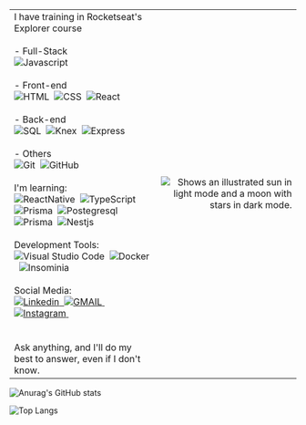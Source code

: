 <table>
  <tr>
    <td align="left">
      I have training in Rocketseat's Explorer course
      </br></br>
      - Full-Stack
      </br>
        <img alt="Javascript" src="https://img.shields.io/badge/-JavaScript-05122A?style=flat&logo=javascript"/>&nbsp
      </br></br>
      - Front-end
      </br>
        <img alt="HTML" src="https://img.shields.io/badge/-HTML-05122A?style=flat&logo=HTML5"/>&nbsp
        <img alt="CSS" src="https://img.shields.io/badge/-CSS-05122A?style=flat&logo=CSS3&logoColor=1572B6"/>&nbsp
        <img alt="React" src="https://img.shields.io/badge/-React-05122A?style=flat&logo=react"/>&nbsp
      </br></br>
      - Back-end
      </br>
        <img alt="SQL" src="https://img.shields.io/badge/-SQLite-05122A?style=flat&logo=sqlite"/>&nbsp
        <img alt="Knex" src="https://img.shields.io/badge/-Knex-05122A?style=flat&logo=knex"/>&nbsp
        <img alt="Express" src="https://img.shields.io/badge/-Express-05122A?style=flat&logo=express"/>&nbsp
      </br></br>
      - Others
      </br>
        <img alt="Git" src="https://img.shields.io/badge/-Git-05122A?style=flat&logo=git"/>&nbsp
        <img alt="GitHub" src="https://img.shields.io/badge/-GitHub-05122A?style=flat&logo=github"/>&nbsp
      </br></br>
      I'm learning:
      </br>
        <img alt="ReactNative" src="https://img.shields.io/badge/-React_Native-05122A?style=flat&logo=react"/>&nbsp
        <img alt="TypeScript" src="https://img.shields.io/badge/-TypeScript-05122A?style=flat&logo=typescript"/>&nbsp
        <img alt="Prisma" src="https://img.shields.io/badge/Node.js-05122A?style=flat&logo=node.js&logoColor=white"/>&nbsp
        <img alt="Postegresql" src="https://img.shields.io/badge/-PostgreSQL-05122A?style=flat&logo=postgresql"/>&nbsp
        <img alt="Prisma" src="https://img.shields.io/badge/-Prisma-05122A?style=flat&logo=prisma"/>&nbsp
        <img alt="Nestjs" src="https://img.shields.io/badge/-NestJS-05122A?style=flat&logo=nestjs"/>&nbsp
      </br></br>
      Development Tools:
      </br>
        <img alt="Visual Studio Code" src="https://img.shields.io/badge/-Visual%20Studio%20Code-05122A?style=flat&logo=visual-studio-code&logoColor=007ACC"/>&nbsp
        <img alt="Docker" src="https://img.shields.io/badge/-Docker-05122A?style=flat&logo=docker"/>&nbsp
        <img alt="Insominia" src="https://img.shields.io/badge/-Insomnia-05122A?style=flat&logo=insomnia"/>&nbsp
      </br></br>
      Social Media:
      </br>
        <a href="https://www.linkedin.com/in/taianekarine/" target="_blank">
          <img alt="Linkedin" src="https://camo.githubusercontent.com/a80d00f23720d0bc9f55481cfcd77ab79e141606829cf16ec43f8cacc7741e46/68747470733a2f2f696d672e736869656c64732e696f2f62616467652f4c696e6b6564496e2d3030373742353f7374796c653d666f722d7468652d6261646765266c6f676f3d6c696e6b6564696e266c6f676f436f6c6f723d7768697465"/>&nbsp
        </a>
        <a href="mailto:taianekas.dev0@gmail.com" target="_blank">
          <img alt="GMAIL" src="https://camo.githubusercontent.com/571384769c09e0c66b45e39b5be70f68f552db3e2b2311bc2064f0d4a9f5983b/68747470733a2f2f696d672e736869656c64732e696f2f62616467652f476d61696c2d4431343833363f7374796c653d666f722d7468652d6261646765266c6f676f3d676d61696c266c6f676f436f6c6f723d7768697465"/>&nbsp
        </a>
        <a href="https://www.instagram.com/taianekarine/" target="_blank">
          <img alt="Instagram" src="https://img.shields.io/badge/Instagram-E4405F?style=for-the-badge&logo=instagram&logoColor=white"/>&nbsp
        </br>
        </a>
      </br></br>
      Ask anything, and I'll do my best to answer, even if I don't know.
    </td>
    <td align="right">
    <picture>
      <source media="(prefers-color-scheme: dark)" srcset="https://github.com/taianekarine/taianekarine/assets/94652702/26090c05-5d2c-41ba-be92-f77df46c8022">
      <source media="(prefers-color-scheme: light)" srcset="https://github.com/taianekarine/taianekarine/assets/94652702/1f2d1160-f01c-41fd-a524-62127fc0acfa">
      <img alt="Shows an illustrated sun in light mode and a moon with stars in dark mode." src="https://github.com/taianekarine/taianekarine/assets/94652702/1f2d1160-f01c-41fd-a524-62127fc0acfa">
    </picture>
    </td>
  </tr>
</table>

![Anurag's GitHub stats](https://github-readme-stats.vercel.app/api?username=taianekarine&show_icons=true&theme=gruvbox)

![Top Langs](https://github-readme-stats.vercel.app/api/top-langs/?username=taianekarine&layout=compact)

